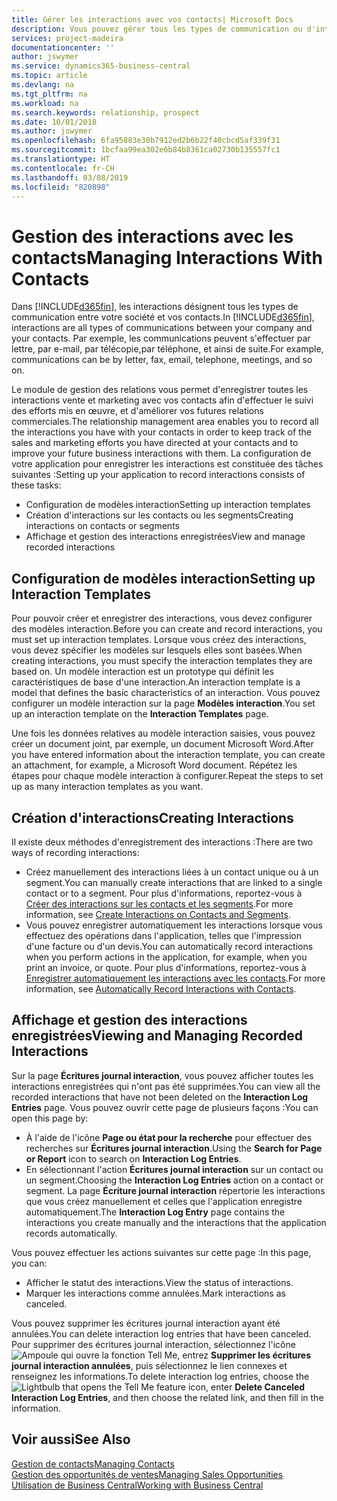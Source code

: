 ```yaml
---
title: Gérer les interactions avec vos contacts| Microsoft Docs
description: Vous pouvez gérer tous les types de communication ou d'interactions entre votre société et vos contacts. Par exemple, une communication par lettre, par téléphone, lors de réunions, etc.
services: project-madeira
documentationcenter: ''
author: jswymer
ms.service: dynamics365-business-central
ms.topic: article
ms.devlang: na
ms.tgt_pltfrm: na
ms.workload: na
ms.search.keywords: relationship, prospect
ms.date: 10/01/2018
ms.author: jswymer
ms.openlocfilehash: 6fa95883e30b7912ed2b6b22f40cbcd5af339f31
ms.sourcegitcommit: 1bcfaa99ea302e6b84b8361ca02730b135557fc1
ms.translationtype: HT
ms.contentlocale: fr-CH
ms.lasthandoff: 03/08/2019
ms.locfileid: "820898"
---
```

# <a name="managing-interactions-with-contacts"></a><span data-ttu-id="3d293-103">Gestion des interactions avec les contacts</span><span class="sxs-lookup"><span data-stu-id="3d293-103">Managing Interactions With Contacts</span></span>
<span data-ttu-id="3d293-104">Dans [!INCLUDE[d365fin](includes/d365fin_md.md)], les interactions désignent tous les types de communication entre votre société et vos contacts.</span><span class="sxs-lookup"><span data-stu-id="3d293-104">In [!INCLUDE[d365fin](includes/d365fin_md.md)], interactions are all types of communications between your company and your contacts.</span></span> <span data-ttu-id="3d293-105">Par exemple, les communications peuvent s'effectuer par lettre, par e-mail, par télécopie,par téléphone, et ainsi de suite.</span><span class="sxs-lookup"><span data-stu-id="3d293-105">For example, communications can be by letter, fax, email, telephone, meetings, and so on.</span></span>

<span data-ttu-id="3d293-106">Le module de gestion des relations vous permet d'enregistrer toutes les interactions vente et marketing avec vos contacts afin d'effectuer le suivi des efforts mis en œuvre, et d'améliorer vos futures relations commerciales.</span><span class="sxs-lookup"><span data-stu-id="3d293-106">The relationship management area enables you to record all the interactions you have with your contacts in order to keep track of the sales and marketing efforts you have directed at your contacts and to improve your future business interactions with them.</span></span> <span data-ttu-id="3d293-107">La configuration de votre application pour enregistrer les interactions est constituée des tâches suivantes :</span><span class="sxs-lookup"><span data-stu-id="3d293-107">Setting up your application to record interactions consists of these tasks:</span></span>

* <span data-ttu-id="3d293-108">Configuration de modèles interaction</span><span class="sxs-lookup"><span data-stu-id="3d293-108">Setting up interaction templates</span></span>  
* <span data-ttu-id="3d293-109">Création d'interactions sur les contacts ou les segments</span><span class="sxs-lookup"><span data-stu-id="3d293-109">Creating interactions on contacts or segments</span></span>  
* <span data-ttu-id="3d293-110">Affichage et gestion des interactions enregistrées</span><span class="sxs-lookup"><span data-stu-id="3d293-110">View and manage recorded interactions</span></span>  

##  <a name="setting-up-interaction-templates"></a><span data-ttu-id="3d293-111">Configuration de modèles interaction</span><span class="sxs-lookup"><span data-stu-id="3d293-111">Setting up Interaction Templates</span></span>
<span data-ttu-id="3d293-112">Pour pouvoir créer et enregistrer des interactions, vous devez configurer des modèles interaction.</span><span class="sxs-lookup"><span data-stu-id="3d293-112">Before you can create and record interactions, you must set up interaction templates.</span></span> <span data-ttu-id="3d293-113">Lorsque vous créez des interactions, vous devez spécifier les modèles sur lesquels elles sont basées.</span><span class="sxs-lookup"><span data-stu-id="3d293-113">When creating interactions, you must specify the interaction templates they are based on.</span></span> <span data-ttu-id="3d293-114">Un modèle interaction est un prototype qui définit les caractéristiques de base d'une interaction.</span><span class="sxs-lookup"><span data-stu-id="3d293-114">An interaction template is a model that defines the basic characteristics of an interaction.</span></span>
<span data-ttu-id="3d293-115">Vous pouvez configurer un modèle interaction sur la page **Modèles interaction**.</span><span class="sxs-lookup"><span data-stu-id="3d293-115">You set up an interaction template on the **Interaction Templates** page.</span></span>

<span data-ttu-id="3d293-116">Une fois les données relatives au modèle interaction saisies, vous pouvez créer un document joint, par exemple, un document Microsoft Word.</span><span class="sxs-lookup"><span data-stu-id="3d293-116">After you have entered information about the interaction template, you can create an attachment, for example, a Microsoft Word document.</span></span> <span data-ttu-id="3d293-117">Répétez les étapes pour chaque modèle interaction à configurer.</span><span class="sxs-lookup"><span data-stu-id="3d293-117">Repeat the steps to set up as many interaction templates as you want.</span></span>  

## <a name="creating-interactions"></a><span data-ttu-id="3d293-118">Création d'interactions</span><span class="sxs-lookup"><span data-stu-id="3d293-118">Creating Interactions</span></span>
<span data-ttu-id="3d293-119">Il existe deux méthodes d'enregistrement des interactions :</span><span class="sxs-lookup"><span data-stu-id="3d293-119">There are two ways of recording interactions:</span></span>

* <span data-ttu-id="3d293-120">Créez manuellement des interactions liées à un contact unique ou à un segment.</span><span class="sxs-lookup"><span data-stu-id="3d293-120">You can manually create interactions that are linked to a single contact or to a segment.</span></span> <span data-ttu-id="3d293-121">Pour plus d'informations, reportez-vous à [Créer des interactions sur les contacts et les segments](marketing-how-create-interactions.md).</span><span class="sxs-lookup"><span data-stu-id="3d293-121">For more information, see [Create Interactions on Contacts and Segments](marketing-how-create-interactions.md).</span></span>  
* <span data-ttu-id="3d293-122">Vous pouvez enregistrer automatiquement les interactions lorsque vous effectuez des opérations dans l'application, telles que l'impression d'une facture ou d'un devis.</span><span class="sxs-lookup"><span data-stu-id="3d293-122">You can automatically record interactions when you perform actions in the application, for example, when you print an invoice, or quote.</span></span> <span data-ttu-id="3d293-123">Pour plus d'informations, reportez-vous à [Enregistrer automatiquement les interactions avec les contacts](marketing-auto-record-interactions.md).</span><span class="sxs-lookup"><span data-stu-id="3d293-123">For more information, see [Automatically Record Interactions with Contacts](marketing-auto-record-interactions.md).</span></span>

## <a name="viewing-and-managing-recorded-interactions"></a><span data-ttu-id="3d293-124">Affichage et gestion des interactions enregistrées</span><span class="sxs-lookup"><span data-stu-id="3d293-124">Viewing and Managing Recorded Interactions</span></span>
<span data-ttu-id="3d293-125">Sur la page **Écritures journal interaction**, vous pouvez afficher toutes les interactions enregistrées qui n'ont pas été supprimées.</span><span class="sxs-lookup"><span data-stu-id="3d293-125">You can view all the recorded interactions that have not been deleted on the **Interaction Log Entries** page.</span></span> <span data-ttu-id="3d293-126">Vous pouvez ouvrir cette page de plusieurs façons :</span><span class="sxs-lookup"><span data-stu-id="3d293-126">You can open this page by:</span></span>

* <span data-ttu-id="3d293-127">À l'aide de l'icône **Page ou état pour la recherche** pour effectuer des recherches sur **Écritures journal interaction**.</span><span class="sxs-lookup"><span data-stu-id="3d293-127">Using the **Search for Page or Report** icon to search on **Interaction Log Entries**.</span></span>
* <span data-ttu-id="3d293-128">En sélectionnant l'action **Écritures journal interaction** sur un contact ou un segment.</span><span class="sxs-lookup"><span data-stu-id="3d293-128">Choosing the **Interaction Log Entries** action on a contact or segment.</span></span>
  <span data-ttu-id="3d293-129">La page **Écriture journal interaction** répertorie les interactions que vous créez manuellement et celles que l'application enregistre automatiquement.</span><span class="sxs-lookup"><span data-stu-id="3d293-129">The **Interaction Log Entry** page contains the interactions you create manually and the interactions that the application records automatically.</span></span>

<span data-ttu-id="3d293-130">Vous pouvez effectuer les actions suivantes sur cette page :</span><span class="sxs-lookup"><span data-stu-id="3d293-130">In this page, you can:</span></span>

* <span data-ttu-id="3d293-131">Afficher le statut des interactions.</span><span class="sxs-lookup"><span data-stu-id="3d293-131">View the status of interactions.</span></span>
* <span data-ttu-id="3d293-132">Marquer les interactions comme annulées.</span><span class="sxs-lookup"><span data-stu-id="3d293-132">Mark interactions as canceled.</span></span>

<span data-ttu-id="3d293-133">Vous pouvez supprimer les écritures journal interaction ayant été annulées.</span><span class="sxs-lookup"><span data-stu-id="3d293-133">You can delete interaction log entries that have been canceled.</span></span> <span data-ttu-id="3d293-134">Pour supprimer des écritures journal interaction, sélectionnez l'icône ![Ampoule qui ouvre la fonction Tell Me](media/ui-search/search_small.png "Dites-moi ce que vous voulez faire"), entrez **Supprimer les écritures journal interaction annulées**, puis sélectionnez le lien connexes et renseignez les informations.</span><span class="sxs-lookup"><span data-stu-id="3d293-134">To delete interaction log entries, choose the ![Lightbulb that opens the Tell Me feature](media/ui-search/search_small.png "Tell me what you want to do") icon, enter **Delete Canceled Interaction Log Entries**, and then choose the related link, and then fill in the information.</span></span>

## <a name="see-also"></a><span data-ttu-id="3d293-135">Voir aussi</span><span class="sxs-lookup"><span data-stu-id="3d293-135">See Also</span></span>
[<span data-ttu-id="3d293-136">Gestion de contacts</span><span class="sxs-lookup"><span data-stu-id="3d293-136">Managing Contacts</span></span>](marketing-contacts.md)  
[<span data-ttu-id="3d293-137">Gestion des opportunités de ventes</span><span class="sxs-lookup"><span data-stu-id="3d293-137">Managing Sales Opportunities</span></span>](marketing-manage-sales-opportunities.md)  
[<span data-ttu-id="3d293-138">Utilisation de Business Central</span><span class="sxs-lookup"><span data-stu-id="3d293-138">Working with Business Central</span></span>](ui-work-product.md)  
